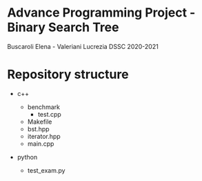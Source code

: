 # Advance Programming Project - Binary Search Tree
Buscaroli Elena - Valeriani Lucrezia 
DSSC 2020-2021

# Repository structure
* c++ 
  + benchmark 
    + test.cpp
  + Makefile
  + bst.hpp
  + iterator.hpp
  + main.cpp

* python
  + test_exam.py

